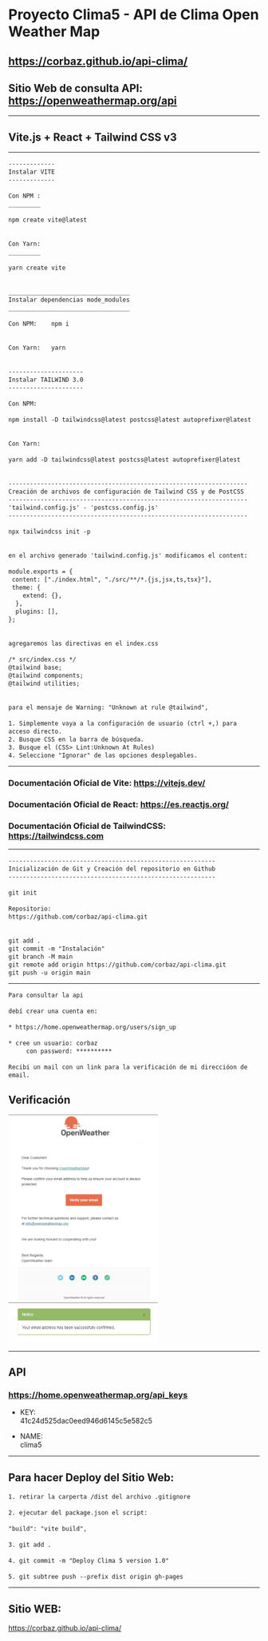 # Proyecto Clima5 - API de Clima Open Weather Map

## https://corbaz.github.io/api-clima/

## Sitio Web de consulta API: https://openweathermap.org/api

---

## Vite.js + React + Tailwind CSS v3

---

```
-------------
Instalar VITE
-------------

Con NPM :
_________

npm create vite@latest


Con Yarn:
_________

yarn create vite


__________________________________
Instalar dependencias mode_modules
__________________________________

Con NPM:    npm i


Con Yarn:   yarn


---------------------
Instalar TAILWIND 3.0
---------------------

Con NPM:

npm install -D tailwindcss@latest postcss@latest autoprefixer@latest


Con Yarn:

yarn add -D tailwindcss@latest postcss@latest autoprefixer@latest


-------------------------------------------------------------------
Creación de archivos de configuración de Tailwind CSS y de PostCSS
-------------------------------------------------------------------
'tailwind.config.js' - 'postcss.config.js'
-------------------------------------------------------------------

npx tailwindcss init -p


en el archivo generado 'tailwind.config.js' modificamos el content:

module.exports = {
 content: ["./index.html", "./src/**/*.{js,jsx,ts,tsx}"],
 theme: {
    extend: {},
  },
  plugins: [],
};


agregaremos las directivas en el index.css

/* src/index.css */
@tailwind base;
@tailwind components;
@tailwind utilities;


para el mensaje de Warning: "Unknown at rule @tailwind",

1. Simplemente vaya a la configuración de usuario (ctrl +,) para acceso directo.
2. Busque CSS en la barra de búsqueda.
3. Busque el (CSS> Lint:Unknown At Rules)
4. Seleccione "Ignorar" de las opciones desplegables.

```

---

### Documentación Oficial de Vite: https://vitejs.dev/

### Documentación Oficial de React: https://es.reactjs.org/

### Documentación Oficial de TailwindCSS: https://tailwindcss.com

---

```
----------------------------------------------------------
Inicialización de Git y Creación del repositorio en Github
----------------------------------------------------------

git init

Repositorio:
https://github.com/corbaz/api-clima.git


git add .
git commit -m "Instalación"
git branch -M main
git remote add origin https://github.com/corbaz/api-clima.git
git push -u origin main

```

---

```
Para consultar la api

debí crear una cuenta en:

* https://home.openweathermap.org/users/sign_up

* cree un usuario: corbaz
     con password: **********

Recibi un mail con un link para la verificación de mi direccióon de email.
```

## Verificación

<img src="./assets/email.png" alt="email" width="300px"/>

<img src="./assets/verify.png" alt="verify" width="300px"/>

---

## API

### https://home.openweathermap.org/api_keys

- KEY:  
  41c24d525dac0eed946d6145c5e582c5

- NAME:  
  clima5

---

## Para hacer Deploy del Sitio Web:

```
1. retirar la carperta /dist del archivo .gitignore

2. ejecutar del package.json el script:

"build": "vite build",

3. git add .

4. git commit -m "Deploy Clima 5 version 1.0"

5. git subtree push --prefix dist origin gh-pages
```

---

## Sitio WEB:

https://corbaz.github.io/api-clima/
